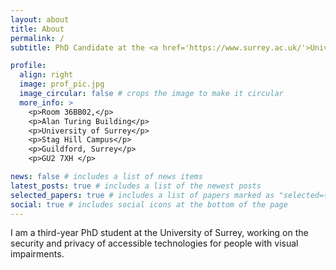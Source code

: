 ```yaml
---
layout: about
title: About
permalink: /
subtitle: PhD Candidate at the <a href='https://www.surrey.ac.uk/'>University of Surrey</a>.

profile:
  align: right
  image: prof_pic.jpg
  image_circular: false # crops the image to make it circular
  more_info: >
    <p>Room 36BB02,</p>
    <p>Alan Turing Building</p>
    <p>University of Surrey</p>
    <p>Stag Hill Campus</p> 
    <p>Guildford, Surrey</p>
    <p>GU2 7XH </p>

news: false # includes a list of news items
latest_posts: true # includes a list of the newest posts
selected_papers: true # includes a list of papers marked as "selected={true}"
social: true # includes social icons at the bottom of the page
---
```


I am a third-year PhD student at the University of Surrey, working on the security and privacy of accessible technologies for people with visual impairments.
